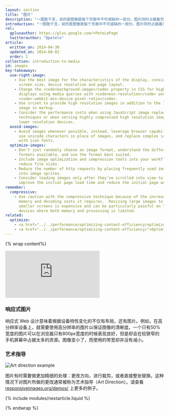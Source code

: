 ```yaml
---
layout: section
title: "图片"
description: "一图胜千言，说的是图像是每个页面中不可或缺的一部分。图片同时占据着页面下载字节数的绝大部分。在响应式设计中，按照设备特性变化的不仅有布局还有图片。"
introduction: "一图胜千言，说的是图像是每个页面中不可或缺的一部分。图片同时占据着页面下载字节数的绝大部分。在响应式设计中，按照设备特性变化的不仅有布局还有图片。"
rel:
  gplusauthor: https://plus.google.com/+PeteLePage
  twitterauthor: "@petele"
article:
  written_on: 2014-04-30
  updated_on: 2014-08-02
  order: 1
collection: introduction-to-media
id: images
key-takeaways:
  use-right-image:
    - Use the best image for the characteristics of the display, consider
      screen size, device resolution and page layout.
    - Change the <code>background-image</code> property in CSS for high DPI
      displays using media queries with <code>min-resolution</code> and
      <code>-webkit-min-device-pixel-ratio</code>.
    - Use srcset to provide high resolution images in addition to the 1x
      image in markup.
    - Consider the performance costs when using JavaScript image replacement
      techniques or when serving highly compressed high resolution images to
      lower resolution devices.
  avoid-images:
    - Avoid images whenever possible, instead, leverage browser capabilities,
      use unicode characters in place of images, and replace complex icons
      with icon fonts.
  optimize-images:
    - Don't just randomly choose an image format, understand the different
      formats available, and use the format best suited.
    - Include image optimization and compression tools into your workflow to
      reduce file sizes.
    - Reduce the number of http requests by placing frequently used images
      into image sprites.
    - Consider loading images only after they’ve scrolled into view to
      improve the initial page load time and reduce the initial page weight.
remember:
  compressive:
    - Use caution with the compressive technique because of the increased
      memory and decoding costs it requires.  Resizing large images to fit on
      smaller screens is expensive and can be particularly painful on low-end
      devices where both memory and processing is limited.
related:
  optimize:
    - <a href="../../performance/optimizing-content-efficiency/optimize-encoding-and-transfer.html#image-optimization">Image optimization</a>
    - <a href="../../performance/optimizing-content-efficiency/">Optimizing content efficiency</a>
---
```


{% wrap content%}

<style>
  img, video, object {
    max-width: 100%;
  }

  img.center {
    display: block;
    margin-left: auto;
    margin-right: auto;
  }
</style>

<div class="media media--video">
  <iframe src="https://www.youtube.com/embed/vpRsLPI400U?controls=2&modestbranding=1&showinfo=0&utm-source=crdev-wf" frameborder="0" allowfullscreen=""></iframe>
</div>

### 响应式图片

响应式 Web 设计意味着根据设备特性变化的不仅有布局，还有图片。例如，在高分辨率设备上，就需要使用高分辨率的图片以保证图像的清晰度。一个只有50%宽度的图片可以在浏览器只有800px宽度的时候表现良好，但是却会在较狭窄的手机屏幕中占据太多的资源。图像变小了，而使用的带宽却并没有减小。

### 艺术指导

<img class="center" src="img/art-direction.png" alt="Art direction example"
srcset="img/art-direction.png 1x, img/art-direction-2x.png 2x">

图片有时需要做更加精细的处理：更改方向，进行裁剪，或者直接整张替换。这种情况下对图片所做的更改通常被称为艺术指导（Art Direction）。请查看 [responsiveimages.org/demos/](http://responsiveimages.org/demos/) 上更多的例子。

{% include modules/nextarticle.liquid %}

{% endwrap %}
